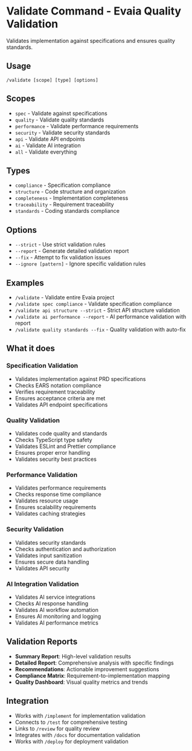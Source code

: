 # Validate Command - Evaia Quality Validation

Validates implementation against specifications and ensures quality standards.

## Usage

`/validate [scope] [type] [options]`

## Scopes

- `spec` - Validate against specifications
- `quality` - Validate quality standards
- `performance` - Validate performance requirements
- `security` - Validate security standards
- `api` - Validate API endpoints
- `ai` - Validate AI integration
- `all` - Validate everything

## Types

- `compliance` - Specification compliance
- `structure` - Code structure and organization
- `completeness` - Implementation completeness
- `traceability` - Requirement traceability
- `standards` - Coding standards compliance

## Options

- `--strict` - Use strict validation rules
- `--report` - Generate detailed validation report
- `--fix` - Attempt to fix validation issues
- `--ignore [pattern]` - Ignore specific validation rules

## Examples

- `/validate` - Validate entire Evaia project
- `/validate spec compliance` - Validate specification compliance
- `/validate api structure --strict` - Strict API structure validation
- `/validate ai performance --report` - AI performance validation with report
- `/validate quality standards --fix` - Quality validation with auto-fix

## What it does

### Specification Validation

- Validates implementation against PRD specifications
- Checks EARS notation compliance
- Verifies requirement traceability
- Ensures acceptance criteria are met
- Validates API endpoint specifications

### Quality Validation

- Validates code quality and standards
- Checks TypeScript type safety
- Validates ESLint and Prettier compliance
- Ensures proper error handling
- Validates security best practices

### Performance Validation

- Validates performance requirements
- Checks response time compliance
- Validates resource usage
- Ensures scalability requirements
- Validates caching strategies

### Security Validation

- Validates security standards
- Checks authentication and authorization
- Validates input sanitization
- Ensures secure data handling
- Validates API security

### AI Integration Validation

- Validates AI service integrations
- Checks AI response handling
- Validates AI workflow automation
- Ensures AI monitoring and logging
- Validates AI performance metrics

## Validation Reports

- **Summary Report**: High-level validation results
- **Detailed Report**: Comprehensive analysis with specific findings
- **Recommendations**: Actionable improvement suggestions
- **Compliance Matrix**: Requirement-to-implementation mapping
- **Quality Dashboard**: Visual quality metrics and trends

## Integration

- Works with `/implement` for implementation validation
- Connects to `/test` for comprehensive testing
- Links to `/review` for quality review
- Integrates with `/docs` for documentation validation
- Works with `/deploy` for deployment validation
